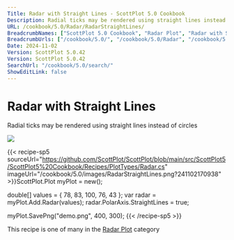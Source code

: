 ```yaml
---
Title: Radar with Straight Lines - ScottPlot 5.0 Cookbook
Description: Radial ticks may be rendered using straight lines instead of circles
URL: /cookbook/5.0/Radar/RadarStraightLines/
BreadcrumbNames: ["ScottPlot 5.0 Cookbook", "Radar Plot", "Radar with Straight Lines"]
BreadcrumbUrls: ["/cookbook/5.0/", "/cookbook/5.0/Radar", "/cookbook/5.0/Radar/RadarStraightLines"]
Date: 2024-11-02
Version: ScottPlot 5.0.42
Version: ScottPlot 5.0.42
SearchUrl: "/cookbook/5.0/search/"
ShowEditLink: false
---
```



<div class='d-flex align-items-center mt-5'>
<h1 class='me-2 text-dark my-0 border-0'>Radar with Straight Lines</h1>
</div>

Radial ticks may be rendered using straight lines instead of circles

[![](/cookbook/5.0/images/RadarStraightLines.png?241102170938)](/cookbook/5.0/images/RadarStraightLines.png?241102170938)

{{< recipe-sp5 sourceUrl="https://github.com/ScottPlot/ScottPlot/blob/main/src/ScottPlot5/ScottPlot5%20Cookbook/Recipes/PlotTypes/Radar.cs" imageUrl="/cookbook/5.0/images/RadarStraightLines.png?241102170938" >}}ScottPlot.Plot myPlot = new();

double[] values = { 78, 83, 100, 76, 43 };
var radar = myPlot.Add.Radar(values);
radar.PolarAxis.StraightLines = true;

myPlot.SavePng("demo.png", 400, 300);
{{< /recipe-sp5 >}}

<div class='my-5 text-center'>This recipe is one of many in the <a href='/cookbook/5.0/Radar'>Radar Plot</a> category</div>


